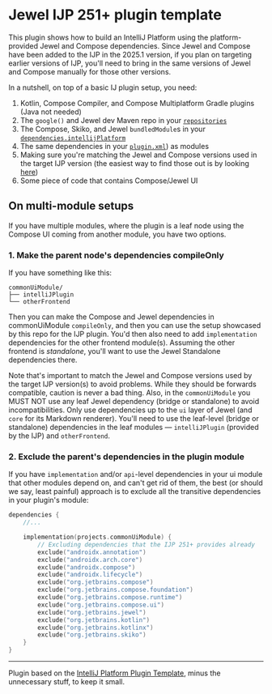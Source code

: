 # Jewel IJP 251+ plugin template
             
This plugin shows how to build an IntelliJ Platform using the platform-provided Jewel and Compose dependencies.
Since Jewel and Compose have been added to the IJP in the 2025.1 version, if you plan on targeting earlier versions of
IJP, you'll need to bring in the same versions of Jewel and Compose manually for those other versions.

In a nutshell, on top of a basic IJ plugin setup, you need:
1. Kotlin, Compose Compiler, and Compose Multiplatform Gradle plugins (Java not needed)
2. The `google()` and Jewel dev Maven repo in your [`repositories`](build.gradle.kts)
3. The Compose, Skiko, and Jewel `bundledModule`s in your [`dependencies.intellijPlatform`](build.gradle.kts)
4. The same dependencies in your [`plugin.xml`](src/main/resources/META-INF/plugin.xml)) as modules
5. Making sure you're matching the Jewel and Compose versions used in the target IJP version (the easiest way to find
   those out is by looking [here](https://github.com/JetBrains/intellij-community/blob/master/platform/jewel/gradle/libs.versions.toml))
6. Some piece of code that contains Compose/Jewel UI 

## On multi-module setups
If you have multiple modules, where the plugin is a leaf node using the Compose UI coming from another module, you have
two options.

### 1. Make the parent node's dependencies compileOnly
If you have something like this:

```
commonUiModule/
├── intelliJPlugin
└── otherFrontend
```

Then you can make the Compose and Jewel dependencies in commonUiModule `compileOnly`, and then you can use the setup
showcased by this repo for the IJP plugin. You'd then also need to add `implementation` dependencies for the other
frontend module(s). Assuming the other frontend is _standalone_, you'll want to use the Jewel Standalone dependencies
there.

Note that's important to match the Jewel and Compose versions used by the target IJP version(s) to avoid problems. While
they should be forwards compatible, caution is never a bad thing. Also, in the `commonUiModule` you MUST NOT use any
leaf Jewel dependency (bridge or standalone) to avoid incompatibilities. Only use dependencies up to the `ui` layer of
Jewel (and `core` for its Markdown renderer). You'll need to use the leaf-level (bridge or standalone) dependencies in
the leaf modules — `intelliJPlugin` (provided by the IJP) and `otherFrontend`.

### 2. Exclude the parent's dependencies in the plugin module
If you have `implementation` and/or `api`-level dependencies in your ui module that other modules depend on, and can't
get rid of them, the best (or should we say, least painful) approach is to exclude all the transitive dependencies in
your plugin's module:

```kotlin
dependencies {
    //...

    implementation(projects.commonUiModule) {
        // Excluding dependencies that the IJP 251+ provides already
        exclude("androidx.annotation")
        exclude("androidx.arch.core")
        exclude("androidx.compose")
        exclude("androidx.lifecycle")
        exclude("org.jetbrains.compose")
        exclude("org.jetbrains.compose.foundation")
        exclude("org.jetbrains.compose.runtime")
        exclude("org.jetbrains.compose.ui")
        exclude("org.jetbrains.jewel")
        exclude("org.jetbrains.kotlin")
        exclude("org.jetbrains.kotlinx")
        exclude("org.jetbrains.skiko")
    }
}
```

---
Plugin based on the [IntelliJ Platform Plugin Template][template], minus the unnecessary stuff, to keep it small.

[template]: https://github.com/JetBrains/intellij-platform-plugin-template
